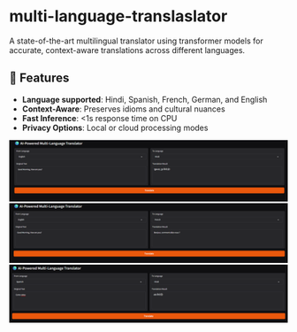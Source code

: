 # multi-language-translaslator

A state-of-the-art multilingual translator using transformer models for accurate, context-aware translations across different languages.

## 🚀 Features
- **Language supported**: Hindi, Spanish, French, German, and English
- **Context-Aware**: Preserves idioms and cultural nuances
- **Fast Inference**: <1s response time on CPU
- **Privacy Options**: Local or cloud processing modes

![Demo Screenshot 1](/screenshots/1.png)
![Demo Screenshot 2](/screenshots/2.png)
![Demo Screenshot 3](/screenshots/3.png)
